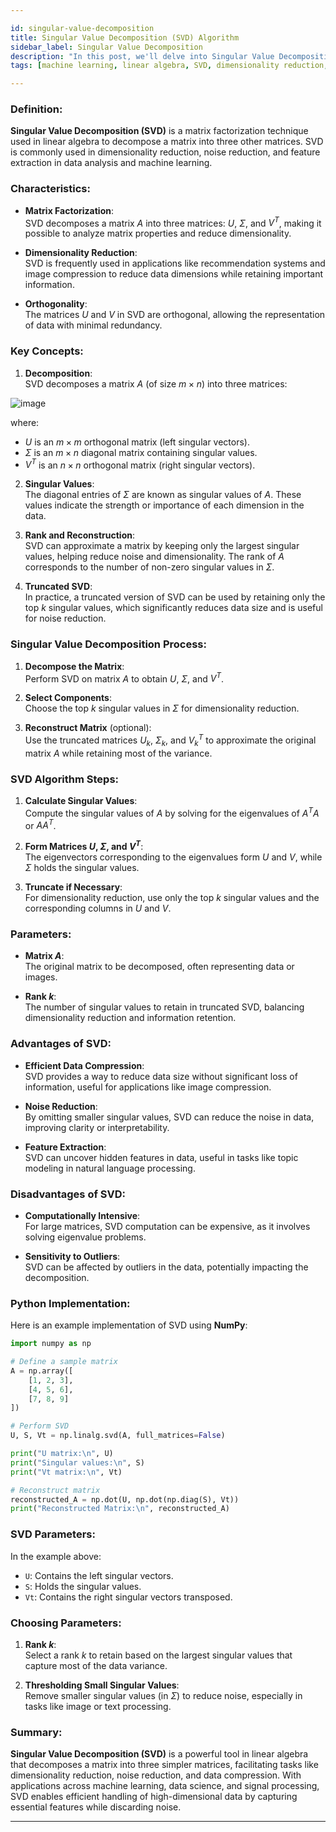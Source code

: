 ```yaml
---

id: singular-value-decomposition  
title: Singular Value Decomposition (SVD) Algorithm  
sidebar_label: Singular Value Decomposition  
description: "In this post, we'll delve into Singular Value Decomposition (SVD), a matrix factorization technique used in linear algebra with applications in dimensionality reduction, image processing, and recommendation systems."  
tags: [machine learning, linear algebra, SVD, dimensionality reduction, matrix factorization]

---
```


### Definition:
**Singular Value Decomposition (SVD)** is a matrix factorization technique used in linear algebra to decompose a matrix into three other matrices. SVD is commonly used in dimensionality reduction, noise reduction, and feature extraction in data analysis and machine learning.

### Characteristics:
- **Matrix Factorization**:  
  SVD decomposes a matrix $A$ into three matrices: $U$, $Σ$, and $V^T$, making it possible to analyze matrix properties and reduce dimensionality.
  
- **Dimensionality Reduction**:  
  SVD is frequently used in applications like recommendation systems and image compression to reduce data dimensions while retaining important information.
  
- **Orthogonality**:  
  The matrices $U$ and $V$ in SVD are orthogonal, allowing the representation of data with minimal redundancy.

### Key Concepts:
1. **Decomposition**:  
   SVD decomposes a matrix $A$ (of size $m \times n$) into three matrices:

 ![image](https://github.com/user-attachments/assets/af1893e5-c973-472c-b40d-36a68efc6294)

   where:
   - $U$ is an $m \times m$ orthogonal matrix (left singular vectors).
   - $Σ$ is an $m \times n$ diagonal matrix containing singular values.
   - $V^T$ is an $n \times n$ orthogonal matrix (right singular vectors).
   
2. **Singular Values**:  
   The diagonal entries of $Σ$ are known as singular values of $A$. These values indicate the strength or importance of each dimension in the data.

3. **Rank and Reconstruction**:  
   SVD can approximate a matrix by keeping only the largest singular values, helping reduce noise and dimensionality. The rank of $A$ corresponds to the number of non-zero singular values in $Σ$.

4. **Truncated SVD**:  
   In practice, a truncated version of SVD can be used by retaining only the top $k$ singular values, which significantly reduces data size and is useful for noise reduction.

### Singular Value Decomposition Process:
1. **Decompose the Matrix**:  
   Perform SVD on matrix $A$ to obtain $U$, $Σ$, and $V^T$.
   
2. **Select Components**:  
   Choose the top $k$ singular values in $Σ$ for dimensionality reduction.
   
3. **Reconstruct Matrix** (optional):  
   Use the truncated matrices $U_k$, $Σ_k$, and $V_k^T$ to approximate the original matrix $A$ while retaining most of the variance.

### SVD Algorithm Steps:
1. **Calculate Singular Values**:  
   Compute the singular values of $A$ by solving for the eigenvalues of $A^T A$ or $A A^T$.
   
2. **Form Matrices $U$, $Σ$, and $V^T$**:  
   The eigenvectors corresponding to the eigenvalues form $U$ and $V$, while $Σ$ holds the singular values.

3. **Truncate if Necessary**:  
   For dimensionality reduction, use only the top $k$ singular values and the corresponding columns in $U$ and $V$.

### Parameters:
- **Matrix $A$**:  
  The original matrix to be decomposed, often representing data or images.
  
- **Rank $k$**:  
  The number of singular values to retain in truncated SVD, balancing dimensionality reduction and information retention.

### Advantages of SVD:
- **Efficient Data Compression**:  
  SVD provides a way to reduce data size without significant loss of information, useful for applications like image compression.
  
- **Noise Reduction**:  
  By omitting smaller singular values, SVD can reduce the noise in data, improving clarity or interpretability.
  
- **Feature Extraction**:  
  SVD can uncover hidden features in data, useful in tasks like topic modeling in natural language processing.

### Disadvantages of SVD:
- **Computationally Intensive**:  
  For large matrices, SVD computation can be expensive, as it involves solving eigenvalue problems.
  
- **Sensitivity to Outliers**:  
  SVD can be affected by outliers in the data, potentially impacting the decomposition.

### Python Implementation:
Here is an example implementation of SVD using **NumPy**:

```python
import numpy as np

# Define a sample matrix
A = np.array([
    [1, 2, 3],
    [4, 5, 6],
    [7, 8, 9]
])

# Perform SVD
U, S, Vt = np.linalg.svd(A, full_matrices=False)

print("U matrix:\n", U)
print("Singular values:\n", S)
print("Vt matrix:\n", Vt)

# Reconstruct matrix
reconstructed_A = np.dot(U, np.dot(np.diag(S), Vt))
print("Reconstructed Matrix:\n", reconstructed_A)
```

### SVD Parameters:
In the example above:
- `U`: Contains the left singular vectors.
- `S`: Holds the singular values.
- `Vt`: Contains the right singular vectors transposed.

### Choosing Parameters:
1. **Rank $k$**:  
   Select a rank $k$ to retain based on the largest singular values that capture most of the data variance.
  
2. **Thresholding Small Singular Values**:  
   Remove smaller singular values (in $Σ$) to reduce noise, especially in tasks like image or text processing.

### Summary:
**Singular Value Decomposition (SVD)** is a powerful tool in linear algebra that decomposes a matrix into three simpler matrices, facilitating tasks like dimensionality reduction, noise reduction, and data compression. With applications across machine learning, data science, and signal processing, SVD enables efficient handling of high-dimensional data by capturing essential features while discarding noise.

---

